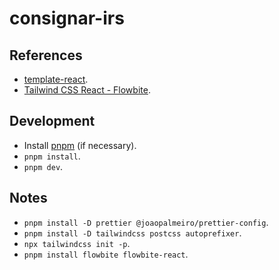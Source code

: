# consignar-irs

## References

- [template-react](https://github.com/vitejs/vite/tree/v3.0.0-alpha.13/packages/create-vite/template-react).
- [Tailwind CSS React - Flowbite](https://flowbite.com/docs/getting-started/react/).

## Development

- Install [pnpm](https://pnpm.io/installation) (if necessary).
- `pnpm install`.
- `pnpm dev`.

## Notes

- `pnpm install -D prettier @joaopalmeiro/prettier-config`.
- `pnpm install -D tailwindcss postcss autoprefixer`.
- `npx tailwindcss init -p`.
- `pnpm install flowbite flowbite-react`.
